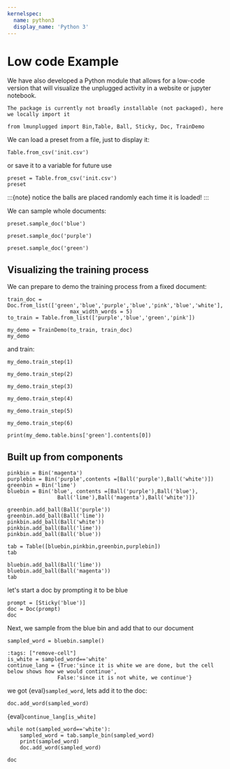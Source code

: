 ```yaml
---
kernelspec:
  name: python3
  display_name: 'Python 3'
---
```


# Low code Example


We have also developed a Python module that allows for a low-code version
that will visualize the unplugged activity in a website or jupyter notebook.

```{warning}
The package is currently not broadly installable (not packaged), here we locally import it
```

```{code-cell} python
from lmunplugged import Bin,Table, Ball, Sticky, Doc, TrainDemo
```

We can load a preset from a file, just to display it:
```{code-cell} python
Table.from_csv('init.csv')
```

or save it  to a variable for future use
```{code-cell} python
preset = Table.from_csv('init.csv')
preset
```

:::{note}
notice the balls are placed randomly each time it is loaded!
:::

We can sample whole documents: 
```{code-cell} python
preset.sample_doc('blue')
```

```{code-cell} python
preset.sample_doc('purple')
```

```{code-cell} python
preset.sample_doc('green')
```


## Visualizing the training process 

We can prepare to demo the training process from a fixed document: 

```{code-cell} python
train_doc = Doc.from_list(['green','blue','purple','blue','pink','blue','white'],
                    max_width_words = 5)
to_train = Table.from_list(['purple','blue','green','pink'])

my_demo = TrainDemo(to_train, train_doc)
my_demo
```

and train:


```{code-cell} python
my_demo.train_step(1)
```




```{code-cell} python
my_demo.train_step(2)
```

```{code-cell} python
my_demo.train_step(3)
```


```{code-cell} python
my_demo.train_step(4)
```

```{code-cell} python
my_demo.train_step(5)
```

```{code-cell} python
my_demo.train_step(6)
```


```{code-cell} python
print(my_demo.table.bins['green'].contents[0])
```

## Built up from components


```{code-cell} python
pinkbin = Bin('magenta')
purplebin = Bin('purple',contents =[Ball('purple'),Ball('white')])
greenbin = Bin('lime')
bluebin = Bin('blue', contents =[Ball('purple'),Ball('blue'),
                Ball('lime'),Ball('magenta'),Ball('white')])

greenbin.add_ball(Ball('purple'))
greenbin.add_ball(Ball('lime'))
pinkbin.add_ball(Ball('white'))
pinkbin.add_ball(Ball('lime'))
pinkbin.add_ball(Ball('blue'))

tab = Table([bluebin,pinkbin,greenbin,purplebin])
tab
```

```{code-cell} python
bluebin.add_ball(Ball('lime'))
bluebin.add_ball(Ball('magenta'))
tab
```

let's start a doc by prompting it to be blue 
```{code-cell} python
prompt = [Sticky('blue')]
doc = Doc(prompt)
doc
```

Next, we sample from the blue bin and add that to our document

```{code-cell} python
sampled_word = bluebin.sample()
```



```{code-cell} python
:tags: ["remove-cell"]
is_white = sampled_word=='white'
continue_lang = {True:'since it is white we are done, but the cell below shows how we would continue',
                False:'since it is not white, we continue'}
```
we got {eval}`sampled_word`, lets add it to the doc:

```{code-cell} python
doc.add_word(sampled_word)
```

{eval}`continue_lang[is_white]`

```{code-cell} python
while not(sampled_word=='white'):
    sampled_word = tab.sample_bin(sampled_word)
    print(sampled_word)
    doc.add_word(sampled_word)

doc
```

